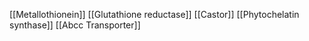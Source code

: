 [[Metallothionein]]
[[Glutathione reductase]]
[[Castor]]
[[Phytochelatin synthase]]
[[Abcc Transporter]]
